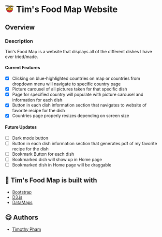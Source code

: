 # <img src="./images/noodle-icon.png" alt="" width="30" height="24"> Tim's Food Map Website

## Overview
### Description
Tim's Food Map is a website that displays all of the different dishes I have ever tried/made.

#### Current Features
- [X]  Clicking on blue-highlighted countries on map or countries from dropdown menu will navigate to specific country page
- [X]  Picture carousel of all pictures taken for that specific dish
- [X]  Page for specified country will populate with  picture carousel and information for each dish
- [X]  Button in each dish information section that navigates to website of favorite recipe for the dish
- [X]  Countries page properly resizes depending on screen size

#### Future Updates
- [ ]  Dark mode button
- [ ]  Button in each dish information section that generates pdf of my favorite recipe for the dish
- [ ]  Bookmark Button for each dish
- [ ]  Bookmarked dish will show up in Home page
- [ ]  Bookmarked dish in Home page will be draggable

## 🔨 Tim's Food Map is built with
  - [Bootstrap](https://getbootstrap.com/)
  - [D3.js](https://d3js.org/)
  - [DataMaps](https://datamaps.github.io/)

## 😋 Authors
  - [Timothy Pham](https://github.com/tpham2580)
